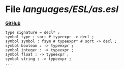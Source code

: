 # File _languages/ESL/as.esl_
**[GitHub](https://github.com/softlang/yas/blob/master/languages/ESL/as.esl)**
```
type signature = decl* ;
symbol type : sort # typeexpr -> decl ;
symbol symbol : fsym # typeexpr* # sort -> decl ;
symbol boolean : -> typeexpr ; 
symbol integer : -> typeexpr ; 
symbol float : -> typeexpr ; 
symbol string : -> typeexpr ; 
...
```
